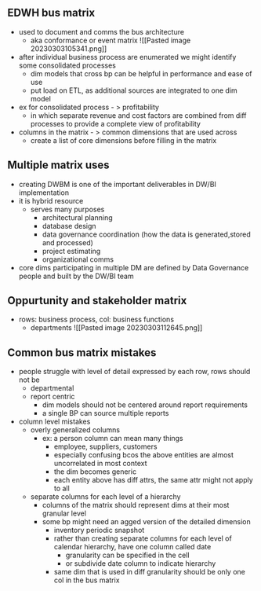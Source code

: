 ## EDWH bus matrix
- used to document and comms the bus architecture
	- aka conformance or event matrix
 ![[Pasted image 20230303105341.png]]
 - after individual business process are enumerated we might identify some consolidated processes
	 - dim models that cross bp can be helpful in performance and ease of use
	 - put load on ETL, as additional sources are integrated to one dim model
- ex for consolidated process - > profitability
	- in which separate revenue and cost factors are combined from diff processes to provide a complete view of profitability
- columns in the matrix - > common dimensions that are used across
	- create a list of core dimensions before filling in the matrix

## Multiple matrix uses
- creating DWBM is one of the important deliverables in DW/BI implementation
- it is hybrid resource
	- serves many purposes
		- architectural planning
		- database design
		- data governance coordination (how the data is generated,stored and processed)
		- project estimating
		- organizational comms
- core dims participating in multiple DM are defined by Data Governance people and built by the DW/BI team

## Oppurtunity and stakeholder matrix
- rows: business process, col: business functions
	- departments
![[Pasted image 20230303112645.png]]

## Common bus matrix mistakes
- people struggle with level of detail expressed by each row, rows should not be
	- departmental
	- report centric
		- dim models should not be centered around report requirements
		- a single BP can source multiple reports
- column level mistakes
	- overly generalized columns
		- ex: a person column can mean many things
			- employee, suppliers, customers
			- especially confusing bcos the above entities are almost uncorrelated in most context
			- the dim becomes generic
			- each entity above has diff attrs, the same attr might not apply to all
	- separate columns for each level of a hierarchy
		- columns of the matrix should represent dims at their most granular level
		- some bp might need an agged version of the detailed dimension
			- inventory periodic snapshot
			- rather than creating separate columns for each level of calendar hierarchy, have one column called date
				- granularity can be specified in the cell
				- or subdivide date column to indicate hierarchy
			- same dim that is used in diff granularity should be only one col in the bus matrix

